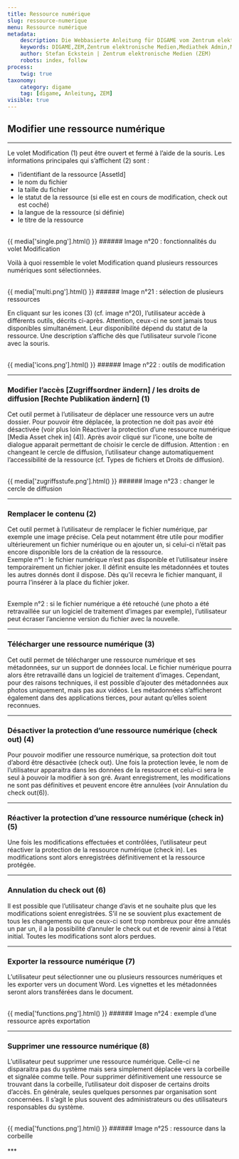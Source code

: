 ```yaml
---
title: Ressource numérique
slug: ressource-numerique
menu: Ressource numérique
metadata:
    description: Die Webbasierte Anleitung für DIGAME vom Zentrum elektronische Medien ZEM.
    keywords: DIGAME,ZEM,Zentrum elektronische Medien,Mediathek Admin,Mediathek,Bilddatenbank,Bildverwaltung,Bundesverwaltung,Eidgenossenschaft,Schweizerische Eidgenossenschaft,VBS,Bundesamt für Verteidigung, Bevölkerungsschutz und Sport
    author: Stefan Eckstein | Zentrum elektronische Medien (ZEM)
    robots: index, follow
process:
	twig: true
taxonomy:
    category: digame
    tag: [digame, Anleitung, ZEM]
visible: true
---
```



## Modifier une ressource numérique
***
Le volet Modification (1) peut être ouvert et fermé à l’aide de la souris. Les informations principales qui s’affichent (2) sont :
- l’identifiant de la ressource [AssetId]
- le nom du fichier
- la taille du fichier
- le statut de la ressource (si elle est en cours de modification, check out est coché)
- la langue de la ressource (si définie)
- le titre de la ressource

<br>
{{ media['single.png'].html() }}
###### Image n°20 : fonctionnalités du volet Modification
<br>

Voilà à quoi ressemble le volet Modification quand plusieurs ressources numériques sont sélectionnées.

<br>
{{ media['multi.png'].html() }}
###### Image n°21 : sélection de plusieurs ressources
<br>

En cliquant sur les icones (3) (cf. image n°20), l’utilisateur accède à différents outils, décrits ci-après. Attention, ceux-ci ne sont jamais tous disponibles simultanément. Leur disponibilité dépend du statut de la ressource. Une description s’affiche dès que l’utilisateur survole l’icone avec la souris.

<br>
{{ media['icons.png'].html() }}
###### Image n°22 : outils de modification
<br>

***

### Modifier l’accès [Zugriffsordner ändern] / les droits de diffusion [Rechte Publikation ändern] (1)

Cet outil permet à l’utilisateur de déplacer une ressource vers un autre dossier. Pour pouvoir être déplacée, la protection ne doit pas avoir été désactivée (voir plus loin Réactiver la protection d’une ressource numérique [Media Asset chek in] (4)). Après avoir cliqué sur l’icone, une boîte de dialogue apparait permettant de choisir le cercle de diffusion. Attention : en changeant le cercle de diffusion, l’utilisateur change automatiquement l’accessibilité de la ressource (cf. Types de fichiers et Droits de diffusion).

<br>
{{ media['zugriffsstufe.png'].html() }}
###### Image n°23 : changer le cercle de diffusion
<br>

***

### Remplacer le contenu (2)


Cet outil permet à l’utilisateur de remplacer le fichier numérique, par exemple une image précise. Cela peut notamment être utile pour modifier ultérieurement un fichier numérique ou en ajouter un, si celui-ci n’était pas encore disponible lors de la création de la ressource.
<br>
Exemple n°1 : le fichier numérique n’est pas disponible et l’utilisateur insère temporairement un fichier joker. Il définit ensuite les métadonnées et toutes les autres donnés dont il dispose. Dès qu’il recevra le fichier manquant, il pourra l’insérer à la place du fichier joker.

<br>
Exemple n°2 : si le fichier numérique a été retouché (une photo a été retravaillée sur un logiciel de traitement d’images par exemple), l’utilisateur peut écraser l’ancienne version du fichier avec la nouvelle.


***

### Télécharger une ressource numérique (3)


Cet outil permet de télécharger une ressource numérique et ses métadonnées, sur un support de données local. Le fichier numérique pourra alors être retravaillé dans un logiciel de traitement d’images. Cependant, pour des raisons techniques, il est possible d’ajouter des métadonnées aux photos uniquement, mais pas aux vidéos. Les métadonnées s’afficheront également dans des applications tierces, pour autant qu’elles soient reconnues.


***

### Désactiver la protection d’une ressource numérique (check out) (4)


Pour pouvoir modifier une ressource numérique, sa protection doit tout d’abord être désactivée (check out). Une fois la protection levée, le nom de l’utilisateur apparaitra dans les données de la ressource et celui-ci sera le seul à pouvoir la modifier à son gré. Avant enregistrement, les modifications ne sont pas définitives et peuvent encore être annulées (voir Annulation du check out(6)).


***

### Réactiver la protection d’une ressource numérique (check in) (5)


Une fois les modifications effectuées et contrôlées, l’utilisateur peut réactiver la protection de la ressource numérique (check in). Les modifications sont alors enregistrées définitivement et la ressource protégée.

***

### Annulation du check out (6)

Il est possible que l’utilisateur change d’avis et ne souhaite plus que les modifications soient enregistrées. S’il ne se souvient plus exactement de tous les changements ou que ceux-ci sont trop nombreux pour être annulés un par un, il a la possibilité d’annuler le check out et de revenir ainsi à l’état initial. Toutes les modifications sont alors perdues.

***

### Exporter la ressource numérique (7)

L’utilisateur peut sélectionner une ou plusieurs ressources numériques et les exporter vers un document Word. Les vignettes et les métadonnées seront alors transférées dans le document.



<br>
{{ media['functions.png'].html() }}
###### Image n°24 : exemple d’une ressource après exportation
<br>

***

### Supprimer une ressource numérique (8)

L’utilisateur peut supprimer une ressource numérique. Celle-ci ne disparaitra pas du système mais sera simplement déplacée vers la corbeille et signalée comme telle. Pour supprimer définitivement une ressource se trouvant dans la corbeille, l’utilisateur doit disposer de certains droits d’accès. En générale, seules quelques personnes par organisation sont concernées. Il s’agit le plus souvent des administrateurs ou des utilisateurs responsables du système.

<br>
{{ media['functions.png'].html() }}
###### Image n°25 : ressource dans la corbeille
<br>

<br>
***
